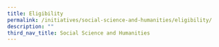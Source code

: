 ```yaml
---
title: Eligibility
permalink: /initiatives/social-science-and-humanities/eligibility/
description: ""
third_nav_title: Social Science and Humanities
---
```

